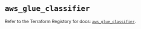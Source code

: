 # `aws_glue_classifier`

Refer to the Terraform Registory for docs: [`aws_glue_classifier`](https://registry.terraform.io/providers/hashicorp/aws/4.64.0/docs/resources/glue_classifier).
